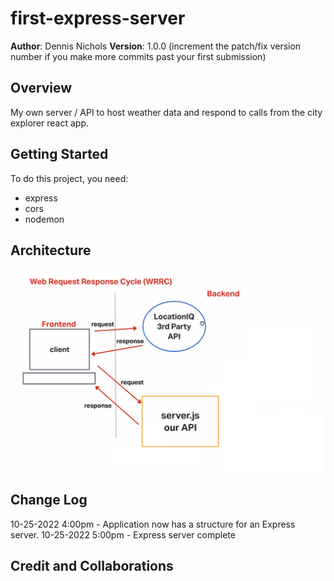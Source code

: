 # first-express-server

**Author**: Dennis Nichols
**Version**: 1.0.0 (increment the patch/fix version number if you make more commits past your first submission)

## Overview

My own server / API to host weather data and respond to calls from the city explorer react app.

## Getting Started
To do this project, you need:
- express
- cors
- nodemon

## Architecture

![Diagram](./img/WRRC-lab-07.png)

## Change Log

10-25-2022 4:00pm - Application now has a structure for an Express server.
10-25-2022 5:00pm - Express server complete
## Credit and Collaborations
